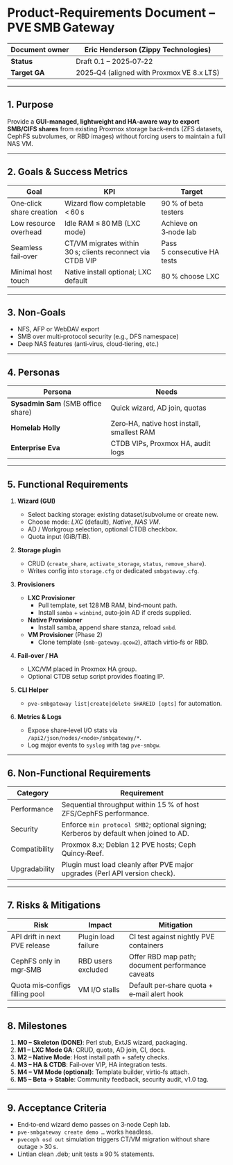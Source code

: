 # Product‑Requirements Document – PVE SMB Gateway

| **Document owner** | Eric Henderson (Zippy Technologies) |
|--------------------|-------------------------------------|
| **Status** | Draft 0.1 – 2025‑07‑22 |
| **Target GA** | 2025‑Q4 (aligned with Proxmox VE 8.x LTS) |

---

## 1. Purpose

Provide a **GUI‑managed, lightweight and HA‑aware way to export SMB/CIFS shares** from existing Proxmox storage back‑ends (ZFS datasets, CephFS subvolumes, or RBD images) without forcing users to maintain a full NAS VM.

---

## 2. Goals & Success Metrics

| Goal | KPI | Target |
|------|-----|--------|
| One‑click share creation | Wizard flow completable < 60 s | 90 % of beta testers |
| Low resource overhead | Idle RAM ≤ 80 MB (LXC mode) | Achieve on 3‑node lab |
| Seamless fail‑over | CT/VM migrates within 30 s; clients reconnect via CTDB VIP | Pass 5 consecutive HA tests |
| Minimal host touch | Native install optional; LXC default | 80 % choose LXC |

---

## 3. Non‑Goals

* NFS, AFP or WebDAV export
* SMB over multi‑protocol security (e.g., DFS namespace)
* Deep NAS features (anti‑virus, cloud‑tiering, etc.)

---

## 4. Personas

| Persona | Needs |
|---------|-------|
| **Sysadmin Sam** (SMB office share) | Quick wizard, AD join, quotas |
| **Homelab Holly** | Zero‑HA, native host install, smallest RAM |
| **Enterprise Eva** | CTDB VIPs, Proxmox HA, audit logs |

---

## 5. Functional Requirements

1. **Wizard (GUI)**
   * Select backing storage: existing dataset/subvolume or create new.
   * Choose mode: *LXC* (default), *Native*, *NAS VM*.
   * AD / Workgroup selection, optional CTDB checkbox.
   * Quota input (GiB/TiB).

2. **Storage plugin**
   * CRUD (`create_share`, `activate_storage`, `status`, `remove_share`).
   * Writes config into `storage.cfg` or dedicated `smbgateway.cfg`.

3. **Provisioners**
   * **LXC Provisioner**  
     * Pull template, set 128 MB RAM, bind‑mount path.  
     * Install `samba` + `winbind`, auto‑join AD if creds supplied.
   * **Native Provisioner**  
     * Install samba, append share stanza, reload `smbd`.
   * **VM Provisioner** (Phase 2)  
     * Clone template (`smb‑gateway.qcow2`), attach virtio‑fs or RBD.

4. **Fail‑over / HA**
   * LXC/VM placed in Proxmox HA group.  
   * Optional CTDB setup script provides floating IP.

5. **CLI Helper**
   * `pve-smbgateway list|create|delete SHAREID [opts]` for automation.

6. **Metrics & Logs**
   * Expose share‑level I/O stats via `/api2/json/nodes/<node>/smbgateway/*`.
   * Log major events to `syslog` with tag `pve-smbgw`.

---

## 6. Non‑Functional Requirements

| Category | Requirement |
|----------|-------------|
| Performance | Sequential throughput within 15 % of host ZFS/CephFS performance. |
| Security | Enforce `min protocol SMB2`; optional signing; Kerberos by default when joined to AD. |
| Compatibility | Proxmox 8.x; Debian 12 PVE hosts; Ceph Quincy‑Reef. |
| Upgradability | Plugin must load cleanly after PVE major upgrades (Perl API version check). |

---

## 7. Risks & Mitigations

| Risk | Impact | Mitigation |
|------|--------|-----------|
| API drift in next PVE release | Plugin load failure | CI test against nightly PVE containers |
| CephFS only in mgr‑SMB | RBD users excluded | Offer RBD map path; document performance caveats |
| Quota mis‑configs filling pool | VM I/O stalls | Default per‑share quota + e‑mail alert hook |

---

## 8. Milestones

1. **M0 – Skeleton (DONE)**: Perl stub, ExtJS wizard, packaging.  
2. **M1 – LXC Mode GA**: CRUD, quota, AD join, CI, docs.  
3. **M2 – Native Mode**: Host install path + safety checks.  
4. **M3 – HA & CTDB**: Fail‑over VIP, HA integration tests.  
5. **M4 – VM Mode (optional)**: Template builder, virtio‑fs attach.  
6. **M5 – Beta → Stable**: Community feedback, security audit, v1.0 tag.

---

## 9. Acceptance Criteria

* End‑to‑end wizard demo passes on 3‑node Ceph lab.
* `pve-smbgateway create demo …` works headless.
* `pveceph osd out` simulation triggers CT/VM migration without share outage > 30 s.
* Lintian clean .deb; unit tests ≥ 90 % statements.

